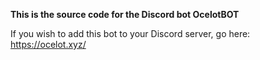 **This is the source code for the Discord bot OcelotBOT**

If you wish to add this bot to your Discord server, go here: https://ocelot.xyz/

